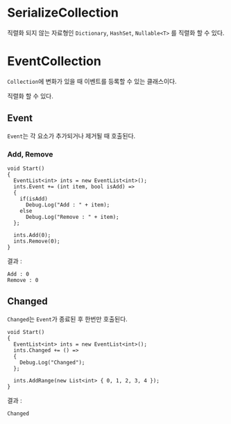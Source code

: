 
# SerializeCollection

직렬화 되지 않는 자료형인 `Dictionary`, `HashSet`, `Nullable<T>` 를 직렬화 할 수 있다.

# EventCollection

`Collection`에 변화가 있을 때 이벤트를 등록할 수 있는 클래스이다.

직렬화 할 수 있다.

## Event

`Event`는 각 요소가 추가되거나 제거될 때 호출된다.

### Add, Remove

```
void Start()
{
  EventList<int> ints = new EventList<int>();
  ints.Event += (int item, bool isAdd) =>
  {
    if(isAdd)
      Debug.Log("Add : " + item);
    else
      Debug.Log("Remove : " + item);
  };

  ints.Add(0);
  ints.Remove(0);
}
```

결과 :

```
Add : 0
Remove : 0
```

## Changed

`Changed`는 `Event`가 종료된 후 한번만 호출된다.

```
void Start()
{
  EventList<int> ints = new EventList<int>();
  ints.Changed += () =>
  {
    Debug.Log("Changed");
  };

  ints.AddRange(new List<int> { 0, 1, 2, 3, 4 });
}
```

결과 : 

```
Changed
```

